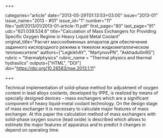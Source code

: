 +++

categories="article"
date="2013-05-29T01:13:53+03:00"
issue="2013-01"
issue_name="2013 - #01"
issue_id="1"
number="11"
file="pdf/2013/01/2013-01-article-11.pdf"
first_page="80"
last_page="91"
udc="621.039.534.6"
title="Calculation of Mass Exchangers for Providing Specific Oxygen Regime in Heavy Liquid Metal Coolant"
original_title="Расчет массообменных аппаратов для обеспечения заданного кислородного режима в тяжелом жидкометаллическом теплоносителе"
authors=["LegkikhAY", "MartynovPN", "AskhadullinRS"]
rubric = "thermalphysics"
rubric_name = "Thermal physics and thermal hydraulics"
outputs=["HTML", "DOI"]
doi="https://doi.org/10.26583/npe.2013.1.11"

+++

Technical implementation of solid–phase method for adjustment of oxygen content in lead alloys coolants, developed by IPPE, is realized by means of specially designed devices – mass exchangers which are a significant component of heavy liquid–metal coolant technology. On the design stage of mass exchanger it is necessary to calculate major features of mass exchanger. At this paper the calculation method of mass exchangers with solid–phase oxygen source (lead oxide) is described which allows to estimate the major features of apparatus and to predict it changes in depend on operating time.
